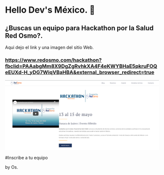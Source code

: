 # Hello Dev's México. 🤙

## ¿Buscas un equipo para Hackathon por la Salud Red Osmo?.

Aqui dejo el link y una imagen del sitio Web.

### https://www.redosmo.com/hackathon?fbclid=PAAabgMm8X9DgZgRvhkXA4F4eKWYBHaE5pkruFOQeEUXd-H_yDG7WiqVBaHBA&external_browser_redirect=true

![Image text](https://github.com/Oswaldoivann/Oswaldoivann.github.io/blob/main/Hackathon.png)

#Inscribe a tu equipo


by Os.
